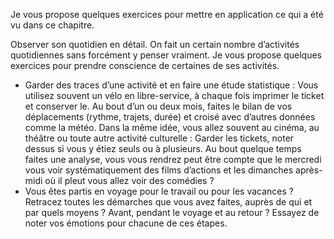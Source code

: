 
Je vous propose quelques exercices pour mettre en application ce qui a été vu dans ce chapitre.

Observer son quotidien en détail. On fait un certain nombre d’activités quotidiennes sans forcément y penser vraiment. Je vous propose quelques exercices pour prendre conscience de certaines de ses activités.
- Garder des traces d’une activité et en faire une étude statistique : Vous utilisez souvent un vélo en libre-service, à chaque fois imprimer le ticket et conserver le. Au bout d’un ou deux mois, faites le bilan de vos déplacements (rythme, trajets, durée) et croisé avec d’autres données comme la météo. Dans la même idée, vous allez souvent au cinéma, au théâtre ou toute autre activité culturelle : Garder les tickets, noter dessus si vous y étiez seuls ou à plusieurs. Au bout quelque temps faites une analyse, vous vous rendrez peut être compte que le mercredi vous voir systématiquement des films d’actions et les dimanches après-midi où il pleut vous allez voir des comédies ?
- Vous êtes partis en voyage pour le travail ou pour les vacances ? Retracez toutes les démarches que vous avez faites, auprès de qui et par quels moyens ? Avant, pendant le voyage et au retour ? Essayez de noter vos émotions pour chacune de ces étapes.